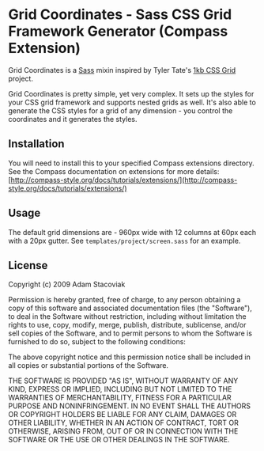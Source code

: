 # Grid Coordinates - Sass CSS Grid Framework Generator (Compass Extension)

Grid Coordinates is a [Sass](http://sass-lang.com/) mixin inspired by Tyler Tate's [1kb CSS Grid](http://1kbgrid.com/) project.

Grid Coordinates is pretty simple, yet very complex. It sets up the styles for your CSS grid framework and supports nested grids as well. It's also able to generate the CSS styles for a grid of any dimension - you control the coordinates and it generates the styles.

## Installation

You will need to install this to your specified Compass extensions directory. See the Compass documentation on extensions for more details: [http://compass-style.org/docs/tutorials/extensions/](http://compass-style.org/docs/tutorials/extensions/)

## Usage

The default grid dimensions are - 960px wide with 12 columns at 60px each with a 20px gutter. See `templates/project/screen.sass` for an example.

## License

Copyright (c) 2009 Adam Stacoviak

Permission is hereby granted, free of charge, to any person obtaining a copy of this software and associated documentation files (the "Software"), to deal in the Software without restriction, including without limitation the rights to use, copy, modify, merge, publish, distribute, sublicense, and/or sell copies of the Software, and to permit persons to whom the Software is furnished to do so, subject to the following conditions:

The above copyright notice and this permission notice shall be included in all copies or substantial portions of the Software.

THE SOFTWARE IS PROVIDED "AS IS", WITHOUT WARRANTY OF ANY KIND, EXPRESS OR IMPLIED, INCLUDING BUT NOT LIMITED TO THE WARRANTIES OF MERCHANTABILITY, FITNESS FOR A PARTICULAR PURPOSE AND NONINFRINGEMENT. IN NO EVENT SHALL THE AUTHORS OR COPYRIGHT HOLDERS BE LIABLE FOR ANY CLAIM, DAMAGES OR OTHER LIABILITY, WHETHER IN AN ACTION OF CONTRACT, TORT OR OTHERWISE, ARISING FROM, OUT OF OR IN CONNECTION WITH THE SOFTWARE OR THE USE OR OTHER DEALINGS IN THE SOFTWARE.